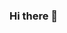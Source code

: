 ### Hi there 👋

<!--
**nyohoki/nyohoki** is a ✨ _special_ ✨ repository because its `README.md` (this file) appears on your GitHub profile.

![counter](https://count.getloli.com/get/@nyohoki?theme=rule34)
Here are some ideas to get you started:

- 🔭 I’m currently working on ...
- 🌱 I’m currently learning ...
- 👯 I’m looking to collaborate on ...
- 🤔 I’m looking for help with ...
- 💬 Ask me about ...
- 📫 How to reach me: ...
- 😄 Pronouns: ...
- ⚡ Fun fact: ...
-->

